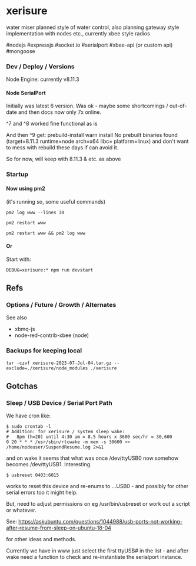# xerisure #

water miser planned style of water control, also planning gateway style implementation
with nodes etc., currently xbee style radios

#nodejs
#expressjs
#socket.io
#serialport
#xbee-api (or custom api)
#mongoose



### Dev / Deploy / Versions ###

Node Engine: currently v8.11.3


#### Node SerialPort ####

Initially was latest 6 version. Was ok - maybe some shortcomings / out-of-date and then docs now only 7x online.

^7 and ^8 worked fine functional as is

And then ^9 get: 
prebuild-install warn install No prebuilt binaries found (target=8.11.3 runtime=node arch=x64 libc= platform=linux)
and don't want to mess with rebuild these days if can avoid it.

So for now, will keep with 8.11.3 & etc. as above



### Startup ###

#### Now using pm2 ####

(it's running so, some useful commands)

`pm2 log www --lines 30`

`pm2 restart www`

`pm2 restart www && pm2 log www`


#### Or ####

Start with:

`DEBUG=xerisure:* npm run devstart`




## Refs ##

### Options / Future / Growth / Alternates ###

See also

  - xbmq-js
  - node-red-contrib-xbee (node)


### Backups for keeping local ###

`tar -czvf xerisure-2023-07-Jul-04.tar.gz --exclude=./xerisure/node_modules ./xerisure`


## Gotchas ##

### Sleep / USB Device / Serial Port Path ###

We have cron like:

```
$ sudo crontab -l
# Addition: for xerisure / system sleep wake:
#   8pm (h=20) until 4:30 am = 8.5 hours x 3600 sec/hr = 30,600 
0 20 * * * /usr/sbin/rtcwake -m mem -s 30600 >> /home/nodeuser/SuspendResume.log 2>&1
```
and on wake it seems that what was once /dev/ttyUSB0 now somehow becomes /dev/ttyUSB1. Interesting.

```
$ usbreset 0403:6015
```
works to reset this device and re-enums to ...USB0 - and possibly for other serial errors too it might help.

But, need to adjust permissions on eg /usr/bin/usbreset or work out a script or whatever.

See:
https://askubuntu.com/questions/1044988/usb-ports-not-working-after-resume-from-sleep-on-ubuntu-18-04

for other ideas and methods.

Currently we have in www just select the first ttyUSB# in the list - and after wake need a function to check and re-instantiate the serialport instance.